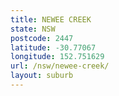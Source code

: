 ```yaml
---
title: NEWEE CREEK
state: NSW
postcode: 2447
latitude: -30.77067
longitude: 152.751629
url: /nsw/newee-creek/
layout: suburb
---
```

